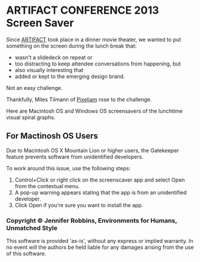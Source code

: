 ARTIFACT CONFERENCE 2013 Screen Saver
========================

Since [ARTIFACT](http://artifactconf.com) took place in a dinner movie theater, we wanted to put something on the screen during the lunch break that:

* wasn't a slidedeck on repeat or 
* too distracting to keep attendee conversations from happening, but 
* also visually interesting that 
* added or kept to the emerging design brand.

Not an easy challenge.

Thankfully, Miles Tilmann of [Pixeljam](http://www.pixeljam.com) rose to the challenge.

Here are Macintosh OS and Windows OS screensavers of the lunchtime visual spiral graphs. 

## For Mactinosh OS Users

Due to Macintosh OS X Mountain Lion or higher users, the Gatekeeper feature prevents software from unidentified developers. 

To work around this issue, use the following steps:

1. Control+Click or right click on the screenscaver app and select Open from the contextual menu.
2. A pop-up warning appears stating that the app is from an unidentified developer.
3. Click Open if you’re sure you want to install the app.

### Copyright &copy; Jennifer Robbins, Environments for Humans, Unmatched Style

This software is provided 'as-is', without any express or implied warranty. In no event will the authors be held liable for any damages arising from the use of this software.
